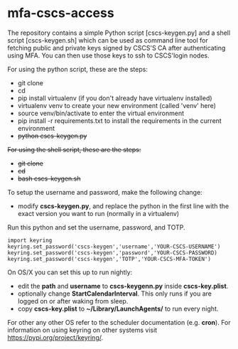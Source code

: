 # mfa-cscs-access


The repository contains a simple Python script [cscs-keygen.py] and a shell script [cscs-keygen.sh] which can be used as command line tool for fetching public and private keys signed by CSCS'S CA after authenticating using MFA. You can then use those keys to ssh to CSCS'login nodes.

For using the python script, these are the steps:

- git clone <repo>
- cd <repo>
- pip install virtualenv (if you don't already have virtualenv installed)
- virtualenv venv to create your new environment (called 'venv' here)
- source venv/bin/activate to enter the virtual environment
- pip install -r requirements.txt to install the requirements in the current environment
- <s>python cscs-keygen.py</s>

<s>For using the shell script, these are the steps:

- git clone <repo>
- cd <repo>
- bash cscs-keygen.sh</s>

To setup the username and password, make the following change:

- modify **cscs-keygen.py**, and replace the python in the first line with the exact version you want to run (normally in a virtualenv)

Run this python and set the username, password, and TOTP.

    import keyring
    keyring.set_password('cscs-keygen','username','YOUR-CSCS-USERNAME')
    keyring.set_password('cscs-keygen','password','YOUR-CSCS-PASSWORD)
    keyring.set_password('cscs-keygen','TOTP','YOUR-CSCS-MFA-TOKEN')

On OS/X you can set this up to run nightly:

- edit the **path** and **username** to **cscs-keygenn.py** inside **cscs-key.plist**.
- optionally change **StartCalendarInterval**. This only runs if you are logged on or after waking from sleep.
- copy **cscs-key.plist** to **~/Library/LaunchAgents/** to run every night.

For other any other OS refer to the scheduler documentation (e.g. **cron**). For information on using keyring on other systems visit <https://pypi.org/project/keyring/>.